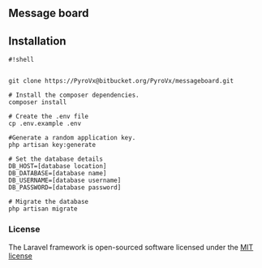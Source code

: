 ## Message board

## Installation


```
#!shell


git clone https://PyroVx@bitbucket.org/PyroVx/messageboard.git

# Install the composer dependencies.
composer install

# Create the .env file
cp .env.example .env

#Generate a random application key.
php artisan key:generate

# Set the database details
DB_HOST=[database location]
DB_DATABASE=[database name]
DB_USERNAME=[database username]
DB_PASSWORD=[database password]

# Migrate the database
php artisan migrate
```


### License

The Laravel framework is open-sourced software licensed under the [MIT license](http://opensource.org/licenses/MIT)